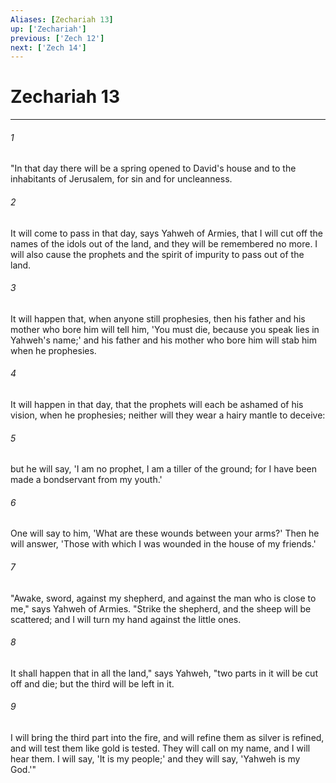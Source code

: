 ```yaml
---
Aliases: [Zechariah 13]
up: ['Zechariah']
previous: ['Zech 12']
next: ['Zech 14']
---
```

# Zechariah 13
***





###### 1 

"In that day there will be a spring opened to David's house and to the inhabitants of Jerusalem, for sin and for uncleanness. 



###### 2 

It will come to pass in that day, says Yahweh of Armies, that I will cut off the names of the idols out of the land, and they will be remembered no more. I will also cause the prophets and the spirit of impurity to pass out of the land. 



###### 3 

It will happen that, when anyone still prophesies, then his father and his mother who bore him will tell him, 'You must die, because you speak lies in Yahweh's name;' and his father and his mother who bore him will stab him when he prophesies. 



###### 4 

It will happen in that day, that the prophets will each be ashamed of his vision, when he prophesies; neither will they wear a hairy mantle to deceive: 



###### 5 

but he will say, 'I am no prophet, I am a tiller of the ground; for I have been made a bondservant from my youth.' 



###### 6 

One will say to him, 'What are these wounds between your arms?' Then he will answer, 'Those with which I was wounded in the house of my friends.' 



###### 7 

"Awake, sword, against my shepherd, and against the man who is close to me," says Yahweh of Armies. "Strike the shepherd, and the sheep will be scattered; and I will turn my hand against the little ones. 



###### 8 

It shall happen that in all the land," says Yahweh, "two parts in it will be cut off and die; but the third will be left in it. 



###### 9 

I will bring the third part into the fire, and will refine them as silver is refined, and will test them like gold is tested. They will call on my name, and I will hear them. I will say, 'It is my people;' and they will say, 'Yahweh is my God.'"
